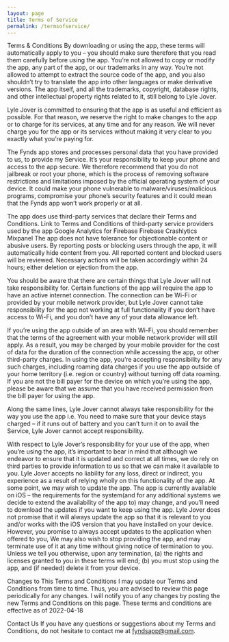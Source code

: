 ```yaml
---
layout: page
title: Terms of Service
permalink: /termsofservice/
---
```


Terms & Conditions
By downloading or using the app, these terms will automatically apply to you – you should make sure therefore that you read them carefully before using the app. You’re not allowed to copy or modify the app, any part of the app, or our trademarks in any way. You’re not allowed to attempt to extract the source code of the app, and you also shouldn’t try to translate the app into other languages or make derivative versions. The app itself, and all the trademarks, copyright, database rights, and other intellectual property rights related to it, still belong to Lyle Jover.
 
Lyle Jover is committed to ensuring that the app is as useful and efficient as possible. For that reason, we reserve the right to make changes to the app or to charge for its services, at any time and for any reason. We will never charge you for the app or its services without making it very clear to you exactly what you’re paying for.
 
The Fynds app stores and processes personal data that you have provided to us, to provide my Service. It’s your responsibility to keep your phone and access to the app secure. We therefore recommend that you do not jailbreak or root your phone, which is the process of removing software restrictions and limitations imposed by the official operating system of your device. It could make your phone vulnerable to malware/viruses/malicious programs, compromise your phone’s security features and it could mean that the Fynds app won’t work properly or at all.
 
The app does use third-party services that declare their Terms and Conditions.
Link to Terms and Conditions of third-party service providers used by the app
Google Analytics for Firebase
Firebase Crashlytics
Mixpanel
The app does not have tolerance for objectionable content or abusive users. By reporting posts or blocking users through the app, it will automatically hide content from you. All reported content and blocked users will be reviewed. Necessary actions will be taken accordingly within 24 hours; either deletion or ejection from the app.
 
You should be aware that there are certain things that Lyle Jover will not take responsibility for. Certain functions of the app will require the app to have an active internet connection. The connection can be Wi-Fi or provided by your mobile network provider, but Lyle Jover cannot take responsibility for the app not working at full functionality if you don’t have access to Wi-Fi, and you don’t have any of your data allowance left.
 
If you’re using the app outside of an area with Wi-Fi, you should remember that the terms of the agreement with your mobile network provider will still apply. As a result, you may be charged by your mobile provider for the cost of data for the duration of the connection while accessing the app, or other third-party charges. In using the app, you’re accepting responsibility for any such charges, including roaming data charges if you use the app outside of your home territory (i.e. region or country) without turning off data roaming. If you are not the bill payer for the device on which you’re using the app, please be aware that we assume that you have received permission from the bill payer for using the app.
 
Along the same lines, Lyle Jover cannot always take responsibility for the way you use the app i.e. You need to make sure that your device stays charged – if it runs out of battery and you can’t turn it on to avail the Service, Lyle Jover cannot accept responsibility.
 
With respect to Lyle Jover’s responsibility for your use of the app, when you’re using the app, it’s important to bear in mind that although we endeavor to ensure that it is updated and correct at all times, we do rely on third parties to provide information to us so that we can make it available to you. Lyle Jover accepts no liability for any loss, direct or indirect, you experience as a result of relying wholly on this functionality of the app.
At some point, we may wish to update the app. The app is currently available on iOS – the requirements for the system(and for any additional systems we decide to extend the availability of the app to) may change, and you’ll need to download the updates if you want to keep using the app. Lyle Jover does not promise that it will always update the app so that it is relevant to you and/or works with the iOS version that you have installed on your device. However, you promise to always accept updates to the application when offered to you, We may also wish to stop providing the app, and may terminate use of it at any time without giving notice of termination to you. Unless we tell you otherwise, upon any termination, (a) the rights and licenses granted to you in these terms will end; (b) you must stop using the app, and (if needed) delete it from your device.
 
Changes to This Terms and Conditions
I may update our Terms and Conditions from time to time. Thus, you are advised to review this page periodically for any changes. I will notify you of any changes by posting the new Terms and Conditions on this page.
These terms and conditions are effective as of 2022-04-18
 
Contact Us
If you have any questions or suggestions about my Terms and Conditions, do not hesitate to contact me at fyndsapp@gmail.com.
